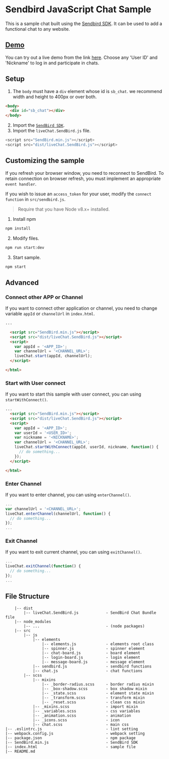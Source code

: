 # Sendbird JavaScript Chat Sample
This is a sample chat built using the [Sendbird SDK](https://github.com/sendbird/SendBird-SDK-JavaScript). It can be used to add a functional chat to any website.


## [Demo](https://sample.sendbird.com/livechat/)

You can try out a live demo from the link [here](https://sample.sendbird.com/livechat/). Choose any 'User ID' and 'Nickname' to log in and participate in chats.


## Setup
1. The `body` must have a `div` element whose id is `sb_chat`. we recommend width and height to 400px or over both.

```html
<body>
  <div id="sb_chat"></div>
</body>
```

2. Import the [`SendBird SDK`](https://github.com/sendbird/SendBird-SDK-JavaScript).
3. Import the `liveChat.SendBird.js` file.
```javascript
<script src="SendBird.min.js"></script>
<script src="dist/liveChat.SendBird.js"></script>
```


## Customizing the sample
If you refresh your browser window, you need to reconnect to SendBird. To retain connection on browser refresh, you must implement an appropriate `event handler`.

If you wish to issue an `access_token` for your user, modify the `connect function` in `src/sendbird.js`.

> Require that you have Node v8.x+ installed.
1. Install npm
```bash
npm install
```

2. Modify files.
```bash
npm run start:dev
```

3. Start sample.
```bash
npm start
```


## Advanced
### Connect other APP or Channel
If you want to connect other application or channel, you need to change variable `appId` or `channelUrl` in `index.html`.

```html
...

  <script src="SendBird.min.js"></script>
  <script src="dist/liveChat.SendBird.js"></script>
  <script>
    var appId = '<APP_ID>';
    var channelUrl = '<CHANNEL_URL>';
    liveChat.start(appId, channelUrl);
  </script>

</html>
```

### Start with User connect
If you want to start this sample with user connect, you can using `startWithConnect()`.

```html
...
  <script src="SendBird.min.js"></script>
  <script src="dist/liveChat.SendBird.js"></script>
  <script>
    var appId = '<APP_ID>';
    var userId = '<USER_ID>';
    var nickname = '<NICKNAME>';
    var channelUrl = '<CHANNEL_URL>';
    liveChat.startWithConnect(appId, userId, nickname, function() {
      // do something...
    });
  </script>

</html>
```

### Enter Channel
If you want to enter channel, you can using `enterChannel()`.

```javascript
...
var channelUrl = '<CHANNEL_URL>';
liveChat.enterChannel(channelUrl, function() {
  // do something...
});
...
```

### Exit Channel
If you want to exit current channel, you can using `exitChannel()`.

```javascript
...
liveChat.exitChannel(function() {
  // do something...
});
...
```


## File Structure
```
    |-- dist
        |-- liveChat.SendBird.js            - SendBird Chat Bundle file
    |-- node_modules
        |-- ...                             - (node packages)
    |-- src
        |-- js
            |-- elements
                |-- elements.js             - elements root class
                |-- spinner.js              - spinner element
                |-- chat-board.js           - board element
                |-- login-board.js          - login element
                |-- message-board.js        - message element
            |-- sendbird.js                 - sendbird functions
            |-- chat.js                     - chat functions
        |-- scss
            |-- mixins
                |-- _border-radius.scss     - border radius mixin
                |-- _box-shadow.scss        - box shadow mixin
                |-- _state.scss             - element state mixin
                |-- _transform.scss         - transform mixin
                |-- _reset.scss             - clean css mixin
            |-- _mixins.scss                - import mixin
            |-- _variables.scss             - css variables
            |-- _animation.scss             - animation
            |-- _icons.scss                 - icon
            |-- chat.scss                   - main css
|-- .eslintrc.js                            - lint setting
|-- webpack.config.js                       - webpack setting
|-- package.json                            - npm package
|-- SendBird.min.js                         - SendBird SDK
|-- index.html                              - sample file
|-- README.md
```
